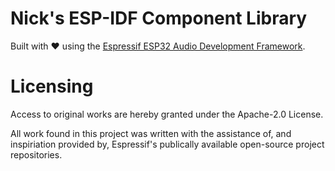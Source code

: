 <!--
SPDX-FileCopyrightText: 2023 Nicholas H.R. Sims <nickhrsims@gmail.com>

SPDX-License-Identifier: Apache-2.0
-->

# Nick's ESP-IDF Component Library

Built with :heart: using the [Espressif ESP32 Audio Development Framework](https://github.com/espressif/esp-adf.git).

# Licensing

Access to original works are hereby granted under the Apache-2.0 License.

All work found in this project was written with the assistance of, and inspiriation provided by, Espressif's publically available open-source project repositories.
